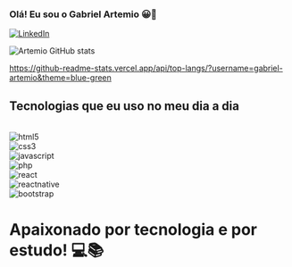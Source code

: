 ### Olá! Eu sou o Gabriel Artemio 😀🤙

[![LinkedIn](https://img.shields.io/badge/LinkedIn-0077B5?style=for-the-badge&logo=linkedin&logoColor=white)](https://www.linkedin.com/in/gabriel-h-artemio-ferreira-4a788a169/)

![Artemio GitHub stats](https://github-readme-stats.vercel.app/api?username=gabriel-artemio&show_icons=true&theme=dark)

https://github-readme-stats.vercel.app/api/top-langs/?username=gabriel-artemio&theme=blue-green

## Tecnologias que eu uso no meu dia a dia

<div style="display: inline_block"><br/>
    <img alt="html5" src="https://img.shields.io/badge/HTML5-E34F26?style=for-the-badge&logo=html5&logoColor=white" />
</div>

<div style="display: inline_block">
    <img alt="css3" src="https://img.shields.io/badge/CSS3-1572B6?style=for-the-badge&logo=css3&logoColor=white" />
</div>

<div style="display: inline_block">
    <img alt="javascript" src="https://img.shields.io/badge/JavaScript-323330?style=for-the-badge&logo=javascript&logoColor=F7DF1E" />
</div>

<div style="display: inline_block">
    <img alt="php" src="https://img.shields.io/badge/PHP-777BB4?style=for-the-badge&logo=php&logoColor=white" />
</div>

<div style="display: inline_block">
    <img alt="react" src="https://img.shields.io/badge/React-20232A?style=for-the-badge&logo=react&logoColor=61DAFB" />
</div>

<div style="display: inline_block">
    <img alt="reactnative" src="https://img.shields.io/badge/React_Native-20232A?style=for-the-badge&logo=react&logoColor=61DAFB" />
</div>

<div style="display: inline_block">
    <img alt="bootstrap" src="https://img.shields.io/badge/Bootstrap-563D7C?style=for-the-badge&logo=bootstrap&logoColor=white" />
</div>

# Apaixonado por tecnologia e por estudo! 💻📚
